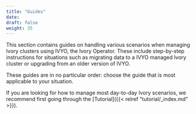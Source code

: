 ```yaml
---
title: "Guides"
date:
draft: false
weight: 35
---
```


This section contains guides on handling various scenarios when managing Ivory clusters using IVYO, the Ivory Operator. These include step-by-step instructions for situations such as migrating data to a IVYO managed Ivory cluster or upgrading from an older version of IVYO.

These guides are in no particular order: choose the guide that is most applicable to your situation.

If you are looking for how to manage most day-to-day Ivory scenarios, we recommend first going through the [Tutorial]({{< relref "tutorial/_index.md" >}}).
